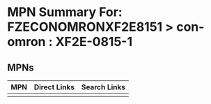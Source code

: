 



# MPN Summary For: FZECONOMRONXF2E8151 > con-omron : XF2E-0815-1

## MPNs
  

|MPN|Direct Links|Search Links|
| :--- | :--- | :--- |
||||
